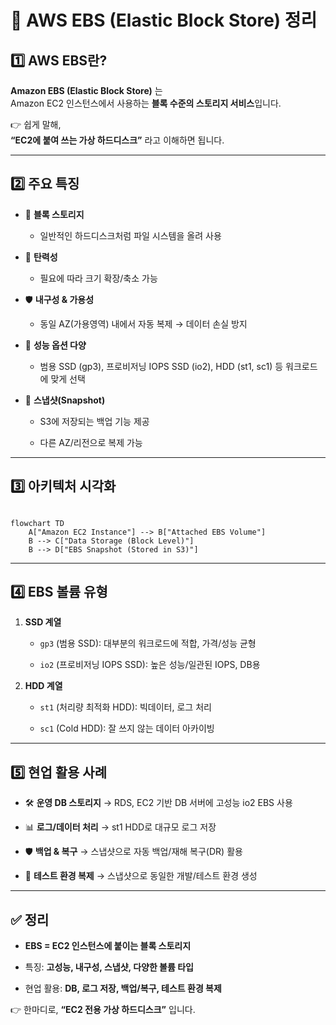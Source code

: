 # 💾 AWS EBS (Elastic Block Store) 정리

## 1️⃣ AWS EBS란?

**Amazon EBS (Elastic Block Store)** 는  
Amazon EC2 인스턴스에서 사용하는 **블록 수준의 스토리지 서비스**입니다.

👉 쉽게 말해,  
**“EC2에 붙여 쓰는 가상 하드디스크”** 라고 이해하면 됩니다.

---

## 2️⃣ 주요 특징

- 📂 **블록 스토리지**
    
    - 일반적인 하드디스크처럼 파일 시스템을 올려 사용
        
- 🔄 **탄력성**
    
    - 필요에 따라 크기 확장/축소 가능
        
- 🛡️ **내구성 & 가용성**
    
    - 동일 AZ(가용영역) 내에서 자동 복제 → 데이터 손실 방지
        
- 🚀 **성능 옵션 다양**
    
    - 범용 SSD (gp3), 프로비저닝 IOPS SSD (io2), HDD (st1, sc1) 등 워크로드에 맞게 선택
        
- 💾 **스냅샷(Snapshot)**
    
    - S3에 저장되는 백업 기능 제공
        
    - 다른 AZ/리전으로 복제 가능
        

---

## 3️⃣ 아키텍처 시각화

```mermaid

flowchart TD
    A["Amazon EC2 Instance"] --> B["Attached EBS Volume"]
    B --> C["Data Storage (Block Level)"]
    B --> D["EBS Snapshot (Stored in S3)"]

```

---

## 4️⃣ EBS 볼륨 유형

1. **SSD 계열**
    
    - `gp3` (범용 SSD): 대부분의 워크로드에 적합, 가격/성능 균형
        
    - `io2` (프로비저닝 IOPS SSD): 높은 성능/일관된 IOPS, DB용
        
2. **HDD 계열**
    
    - `st1` (처리량 최적화 HDD): 빅데이터, 로그 처리
        
    - `sc1` (Cold HDD): 잘 쓰지 않는 데이터 아카이빙
        

---

## 5️⃣ 현업 활용 사례

- 🛠 **운영 DB 스토리지** → RDS, EC2 기반 DB 서버에 고성능 io2 EBS 사용
    
- 📊 **로그/데이터 처리** → st1 HDD로 대규모 로그 저장
    
- 🛡️ **백업 & 복구** → 스냅샷으로 자동 백업/재해 복구(DR) 활용
    
- 🚀 **테스트 환경 복제** → 스냅샷으로 동일한 개발/테스트 환경 생성
    

---

## ✅ 정리

- **EBS = EC2 인스턴스에 붙이는 블록 스토리지**
    
- 특징: **고성능, 내구성, 스냅샷, 다양한 볼륨 타입**
    
- 현업 활용: **DB, 로그 저장, 백업/복구, 테스트 환경 복제**
    

👉 한마디로, **“EC2 전용 가상 하드디스크”** 입니다.
